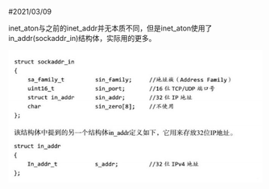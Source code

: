 #2021/03/09

inet_aton与之前的inet_addr并无本质不同，但是inet_aton使用了in_addr(sockaddr_in)结构体，实际用的更多。

![avatar](sockaddr_in.jpg)
